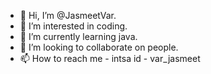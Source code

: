 - 👋 Hi, I’m @JasmeetVar.
- 👀 I’m interested in coding.
- 🌱 I’m currently learning java.
- 💞️ I’m looking to collaborate on people.
- 📫 How to reach me - intsa id - var_jasmeet

<!---
JasmeetVar/JasmeetVar is a ✨ special ✨ repository because its `README.md` (this file) appears on your GitHub profile.
You can click the Preview link to take a look at your changes.
--->
